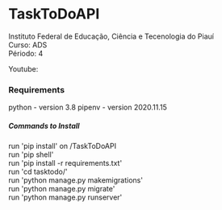 # TaskToDoAPI
Instituto Federal de Educação, Ciência e Tecenologia do Piauí<br/>
Curso: ADS<br/>                Périodo: 4<br/>

Youtube: 

### Requirements
python - version 3.8 
pipenv - version 2020.11.15

##### Commands to Install
run 'pip install' on /TaskToDoAPI <br/>
run 'pip shell' <br/>
run 'pip install -r requirements.txt' <br/>
run 'cd tasktodo/' <br/>
run 'python manage.py makemigrations' <br/>
run 'python manage.py migrate' <br/>
run 'python manage.py runserver' <br/>


